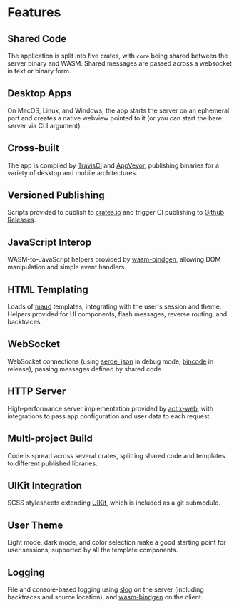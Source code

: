 # Features

## Shared Code

The application is split into five crates, with `core` being shared between the server binary and WASM. Shared messages are passed across a websocket in text or binary form.

## Desktop Apps

On MacOS, Linux, and Windows, the app starts the server on an ephemeral port and creates a native webview pointed to it (or you can start the bare server via CLI argument).

## Cross-built

The app is compiled by [TravisCI](https://travis-ci.org) and [AppVeyor](https://appveyor.com), publishing binaries for a variety of desktop and mobile architectures.

## Versioned Publishing

Scripts provided to publish to [crates.io](https://crates.io) and trigger CI publishing to [Github Releases](https://github.com).

## JavaScript Interop

WASM-to-JavaScript helpers provided by [wasm-bindgen](https://github.com/rustwasm/wasm-bindgen), allowing DOM manipulation and simple event handlers.

## HTML Templating

Loads of [maud](https://maud.lambda.xyz) templates, integrating with the user's session and theme. Helpers provided for UI components, flash messages, reverse routing, and backtraces.

## WebSocket

WebSocket connections (using [serde_json](https://serde.rs) in debug mode, [bincode](https://docs.rs/bincode) in release), passing messages defined by shared code.

## HTTP Server

High-performance server implementation provided by [actix-web](https://actix.rs), with integrations to pass app configuration and user data to each request.

## Multi-project Build

Code is spread across several crates, splitting shared code and templates to different published libraries.

## UIKit Integration

SCSS stylesheets extending [UIKit](https://getuikit.com), which is included as a git submodule.

## User Theme

Light mode, dark mode, and color selection make a good starting point for user sessions, supported by all the template components.

## Logging

File and console-based logging using [slog](https://github.com/slog-rs/slog) on the server (including backtraces and source location), and [wasm-bindgen](https://github.com/rustwasm/wasm-bindgen) on the client.
